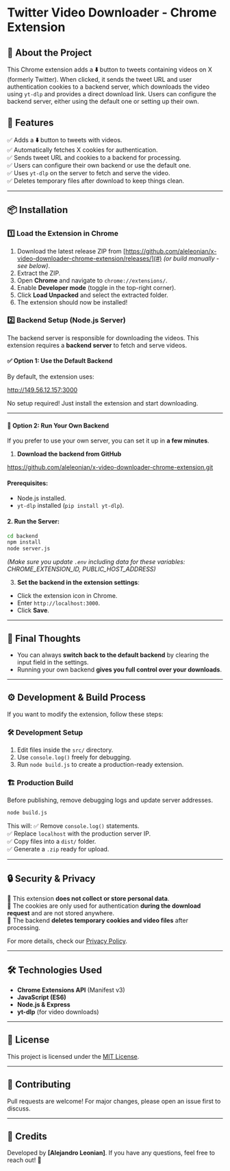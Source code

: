 # Twitter Video Downloader - Chrome Extension

## 🚀 About the Project
This Chrome extension adds a **⬇️** button to tweets containing videos on X (formerly Twitter). When clicked, it sends the tweet URL and user authentication cookies to a backend server, which downloads the video using `yt-dlp` and provides a direct download link. Users can configure the backend server, either using the default one or setting up their own.

## 🎯 Features
✅ Adds a **⬇️** button to tweets with videos.  
✅ Automatically fetches X cookies for authentication.  
✅ Sends tweet URL and cookies to a backend for processing.  
✅ Users can configure their own backend or use the default one.  
✅ Uses `yt-dlp` on the server to fetch and serve the video.  
✅ Deletes temporary files after download to keep things clean.

---

## 📦 Installation

### 1️⃣ **Load the Extension in Chrome**
1. Download the latest release ZIP from [https://github.com/aleleonian/x-video-downloader-chrome-extension/releases/](#) _(or build manually - see below)_.
2. Extract the ZIP.
3. Open **Chrome** and navigate to `chrome://extensions/`.
4. Enable **Developer mode** (toggle in the top-right corner).
5. Click **Load Unpacked** and select the extracted folder.
6. The extension should now be installed!

### 2️⃣ **Backend Setup (Node.js Server)**
The backend server is responsible for downloading the videos.
This extension requires a **backend server** to fetch and serve videos.

#### ✅ **Option 1: Use the Default Backend**
By default, the extension uses:

http://149.56.12.157:3000

No setup required! Just install the extension and start downloading.

---

#### 🔧 **Option 2: Run Your Own Backend**
If you prefer to use your own server, you can set it up in **a few minutes**.

1. **Download the backend from GitHub**  

https://github.com/aleleonian/x-video-downloader-chrome-extension.git

#### **Prerequisites:**
- Node.js installed.
- `yt-dlp` installed (`pip install yt-dlp`).

#### 2. **Run the Server:**
```sh
cd backend
npm install
node server.js
```
_(Make sure you update `.env` including data for these variables: CHROME_EXTENSION_ID, PUBLIC_HOST_ADDRESS)_


3. **Set the backend in the extension settings**:  
- Click the extension icon in Chrome.
- Enter `http://localhost:3000`.
- Click **Save**.

---

## 🚀 **Final Thoughts**
- You can always **switch back to the default backend** by clearing the input field in the settings.
- Running your own backend **gives you full control over your downloads**.

---

## ⚙️ Development & Build Process
If you want to modify the extension, follow these steps:

### 🛠 Development Setup
1. Edit files inside the `src/` directory.
2. Use `console.log()` freely for debugging.
3. Run `node build.js` to create a production-ready extension.

### 🏗 Production Build
Before publishing, remove debugging logs and update server addresses.
```sh
node build.js
```
This will:
✅ Remove `console.log()` statements.  
✅ Replace `localhost` with the production server IP.  
✅ Copy files into a `dist/` folder.  
✅ Generate a `.zip` ready for upload.

---

## 🔒 Security & Privacy
🔹 This extension **does not collect or store personal data**.  
🔹 The cookies are only used for authentication **during the download request** and are not stored anywhere.  
🔹 The backend **deletes temporary cookies and video files** after processing.  

For more details, check our [Privacy Policy](#).

---

## 🛠 Technologies Used
- **Chrome Extensions API** (Manifest v3)
- **JavaScript (ES6)**
- **Node.js & Express**
- **yt-dlp** (for video downloads)

---

## 📄 License
This project is licensed under the [MIT License](LICENSE).

---

## 🤝 Contributing
Pull requests are welcome! For major changes, please open an issue first to discuss.

---

## 📝 Credits
Developed by **[Alejandro Leonian]**. If you have any questions, feel free to reach out! 🚀


